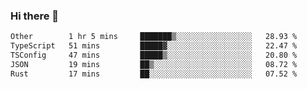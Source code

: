 ### Hi there 👋

<!--
**WShiBin/WShiBin** is a ✨ _special_ ✨ repository because its `README.md` (this file) appears on your GitHub profile.

Here are some ideas to get you started:

- 🔭 I’m currently working on ...
- 🌱 I’m currently learning ...
- 👯 I’m looking to collaborate on ...
- 🤔 I’m looking for help with ...
- 💬 Ask me about ...
- 📫 How to reach me: ...
- 😄 Pronouns: ...
- ⚡ Fun fact: ...
-->

<!--START_SECTION:waka-->

```txt
Other        1 hr 5 mins     ███████▒░░░░░░░░░░░░░░░░░   28.93 %
TypeScript   51 mins         █████▓░░░░░░░░░░░░░░░░░░░   22.47 %
TSConfig     47 mins         █████▒░░░░░░░░░░░░░░░░░░░   20.80 %
JSON         19 mins         ██▒░░░░░░░░░░░░░░░░░░░░░░   08.72 %
Rust         17 mins         ██░░░░░░░░░░░░░░░░░░░░░░░   07.52 %
```

<!--END_SECTION:waka-->
